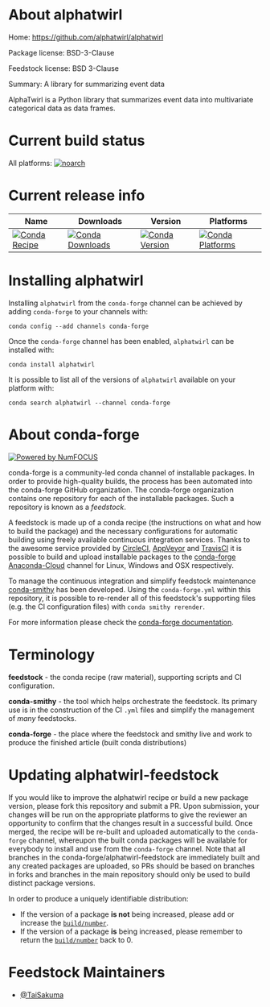 <!--
# -*- mode: jinja -*-
-->

About alphatwirl
================

Home: https://github.com/alphatwirl/alphatwirl

Package license: BSD-3-Clause

Feedstock license: BSD 3-Clause

Summary: A library for summarizing event data

AlphaTwirl is a Python library that summarizes event data into
multivariate categorical data as data frames.


Current build status
====================

All platforms:
[![noarch](https://img.shields.io/circleci/project/github/conda-forge/alphatwirl-feedstock/master.svg?label=noarch)](https://circleci.com/gh/conda-forge/alphatwirl-feedstock)

Current release info
====================

| Name | Downloads | Version | Platforms |
| --- | --- | --- | --- |
| [![Conda Recipe](https://img.shields.io/badge/recipe-alphatwirl-green.svg)](https://anaconda.org/conda-forge/alphatwirl) | [![Conda Downloads](https://img.shields.io/conda/dn/conda-forge/alphatwirl.svg)](https://anaconda.org/conda-forge/alphatwirl) | [![Conda Version](https://img.shields.io/conda/vn/conda-forge/alphatwirl.svg)](https://anaconda.org/conda-forge/alphatwirl) | [![Conda Platforms](https://img.shields.io/conda/pn/conda-forge/alphatwirl.svg)](https://anaconda.org/conda-forge/alphatwirl) |

Installing alphatwirl
=====================

Installing `alphatwirl` from the `conda-forge` channel can be achieved by adding `conda-forge` to your channels with:

```
conda config --add channels conda-forge
```

Once the `conda-forge` channel has been enabled, `alphatwirl` can be installed with:

```
conda install alphatwirl
```

It is possible to list all of the versions of `alphatwirl` available on your platform with:

```
conda search alphatwirl --channel conda-forge
```


About conda-forge
=================

[![Powered by NumFOCUS](https://img.shields.io/badge/powered%20by-NumFOCUS-orange.svg?style=flat&colorA=E1523D&colorB=007D8A)](http://numfocus.org)

conda-forge is a community-led conda channel of installable packages.
In order to provide high-quality builds, the process has been automated into the
conda-forge GitHub organization. The conda-forge organization contains one repository
for each of the installable packages. Such a repository is known as a *feedstock*.

A feedstock is made up of a conda recipe (the instructions on what and how to build
the package) and the necessary configurations for automatic building using freely
available continuous integration services. Thanks to the awesome service provided by
[CircleCI](https://circleci.com/), [AppVeyor](https://www.appveyor.com/)
and [TravisCI](https://travis-ci.org/) it is possible to build and upload installable
packages to the [conda-forge](https://anaconda.org/conda-forge)
[Anaconda-Cloud](https://anaconda.org/) channel for Linux, Windows and OSX respectively.

To manage the continuous integration and simplify feedstock maintenance
[conda-smithy](https://github.com/conda-forge/conda-smithy) has been developed.
Using the ``conda-forge.yml`` within this repository, it is possible to re-render all of
this feedstock's supporting files (e.g. the CI configuration files) with ``conda smithy rerender``.

For more information please check the [conda-forge documentation](https://conda-forge.org/docs/).

Terminology
===========

**feedstock** - the conda recipe (raw material), supporting scripts and CI configuration.

**conda-smithy** - the tool which helps orchestrate the feedstock.
                   Its primary use is in the construction of the CI ``.yml`` files
                   and simplify the management of *many* feedstocks.

**conda-forge** - the place where the feedstock and smithy live and work to
                  produce the finished article (built conda distributions)


Updating alphatwirl-feedstock
=============================

If you would like to improve the alphatwirl recipe or build a new
package version, please fork this repository and submit a PR. Upon submission,
your changes will be run on the appropriate platforms to give the reviewer an
opportunity to confirm that the changes result in a successful build. Once
merged, the recipe will be re-built and uploaded automatically to the
`conda-forge` channel, whereupon the built conda packages will be available for
everybody to install and use from the `conda-forge` channel.
Note that all branches in the conda-forge/alphatwirl-feedstock are
immediately built and any created packages are uploaded, so PRs should be based
on branches in forks and branches in the main repository should only be used to
build distinct package versions.

In order to produce a uniquely identifiable distribution:
 * If the version of a package **is not** being increased, please add or increase
   the [``build/number``](https://conda.io/docs/user-guide/tasks/build-packages/define-metadata.html#build-number-and-string).
 * If the version of a package **is** being increased, please remember to return
   the [``build/number``](https://conda.io/docs/user-guide/tasks/build-packages/define-metadata.html#build-number-and-string)
   back to 0.

Feedstock Maintainers
=====================

* [@TaiSakuma](https://github.com/TaiSakuma/)

